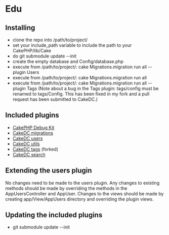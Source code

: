 # Edu #

## Installing ##
* clone the repo into /path/to/project/
* set your include_path variable to include the path to your CakePHP/lib/Cake
* do git submodule update --init
* create the empty database and Config/database.php
* execute from /path/to/project/: cake Migrations.migration run all --plugin Users
* execute from /path/to/project/: cake Migrations.migration run all
* execute from /path/to/project/: cake Migrations.migration run all --plugin Tags
(Note about a bug in the Tags plugin: tags/config must be renamed to tags/Config.
This has been fixed in my fork and a pull request has been submitted to CakeDC.)

## Included plugins ##
* [CakePHP Debug Kit][]
* [CakeDC migrations][]
* [CakeDC users][]
* [CakeDC utils][]
* [CakeDC tags][] (forked)
* [CakeDC search][]

[CakePHP Debug Kit]: https://github.com/cakephp/debug_kit.git
[CakeDC users]: https://github.com/CakeDC/users.git
[CakeDC migrations]: https://github.com/CakeDC/migrations.git
[CakeDC utils]: https://github.com/CakeDC/utils.git
[CakeDC tags]: https://github.com/neterslandreau/tags.git
[CakeDC search]: https://github.com/CakeDC/search.git

## Extending the users plugin ##

No changes need to be made to the users plugin. Any changes to existing methods should be made
by overriding the methods in the AppUsersController and AppUser. Changes to the views should be made by
creating app/View/AppUsers directory and overriding the plugin views.

## Updating the included plugins ##
 * git submodule update --init

